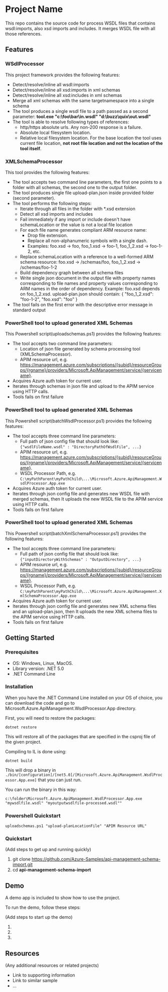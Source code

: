 # Project Name

This repo contains the source code for process WSDL files that contains wsdl:imports, also xsd imports and includes. It merges WSDL file with all those references.

## Features
### WSdlProcessor
This project framework provides the following features:

* Detect/resolve/inline all wsdl:imports
* Detect/resolve/inline all xsd:imports in xml schemas
* Detect/resolve/inline all xsd:includes in xml schemas
* Merge all xml schemas with the same targetnamespace into a single schema
* The tool produces a single wsdl file to a path passed as a second parameter: **tool.exe "c:\foo\bar\in.wsdl" "d:\buzz\quix\out.wsdl"**
* The tool is able to resolve following types of references:
    * http/https absolute urls. Any non-200 response is a failure.
    * Absolute local filesystem location.
    * Relative local filesystem location. For the base location the tool uses current file location, **not root file location and not the location of the tool itself**.
### XMLSchemaProcessor
This tool provides the following features:
* The tool accepts two command line parameters, the first one points to a folder with all schemas, the second one to the output folder.
* The tool produces single file upload-plan.json inside provided folder (second parameter).
* The tool performs the following steps:
    * Iterate through all files in the folder with *.xsd extension
    * Detect all xsd imports and includes
    * Fail immediately if any import or include doesn't have schemaLocation or the value is not a local file location
    * For each file name generates compliant ARM resource name:
        * Drop file extension.
        * Replace all non-alphanumeric symbols with a single dash.
        * Examples: foo.xsd -> foo, foo_1.xsd -> foo-1, foo_1_2.xsd -> foo-1-2, etc.
    * Replace schemaLocation with a reference to a well-formed ARM schema resource: foo.xsd -> /schemas/foo, foo_1_2.xsd -> /schemas/foo-1-2
    * Build dependency graph between all schema files
    * Write single json document in the output file with property names corresponding to file names and property values corresponding to ARM names in the order of dependency. Example: foo.xsd depends on foo_1_2.xsd. upload-plan.json should contain: { "foo_1_2.xsd": "foo-1-2", "foo.xsd": "foo" }
* The tool fails on the first error with the descriptive error message in standard output

### PowerShell tool to upload generated XML Schemas
This Powershell script(uploadschemas.ps1) provides the following features:
* The tool accepts two command line parameters:
    * Location of json file generated by schema processing tool (XMLSchemaProcessor).
    * APIM resource url, e.g. https://management.azure.com/subscriptions/{subid}/resourceGroups/{rgname}/providers/Microsoft.ApiManagement/service/{servicename}.
* Acquires Azure auth token for current user.
* Iterates through schemas in json file and upload to the APIM service using HTTP calls.
* Tools fails on first failure

### PowerShell tool to upload generated XML Schemas
This Powershell script(batchWsdlProcessor.ps1) provides the following features:
* The tool accepts three command line parameters:
    * Full path of json config file that should look like:
	`{"wsdlFileName.wsdl" : "DirectoryPathOfWsdlFile", ...}`
    * APIM resource url, e.g. https://management.azure.com/subscriptions/{subid}/resourceGroups/{rgname}/providers/Microsoft.ApiManagement/service/{servicename}.
    * WSDL Processor Path, e.g. `C:\myPathParent\myPathChild\...\Microsoft.Azure.ApiManagement.WsdlProcessor.App.exe`
* Acquires Azure auth token for current user.
* Iterates through json config file and generates new WSDL file with merged schemas, then It uploads the new WSDL file to the APIM service using HTTP calls.
* Tools fails on first failure

### PowerShell tool to upload generated XML Schemas
This Powershell script(batchXmlSchemaProcessor.ps1) provides the following features:
* The tool accepts three command line parameters:
    * Full path of json config file that should look like:
	`{"inputDirectoryWithSchemas" : "OutputDirectory", ...}`
    * APIM resource url, e.g. https://management.azure.com/subscriptions/{subid}/resourceGroups/{rgname}/providers/Microsoft.ApiManagement/service/{servicename}.
    * WSDL Processor Path, e.g. `C:\myPathParent\myPathChild\...\Microsoft.Azure.ApiManagement.XmlSchemaProcessor.App.exe`
* Acquires Azure auth token for current user.
* Iterates through json config file and generates new XML schema files and an upload-plan.json, then It uploads the new XML schema files to the APIM service using HTTP calls.
* Tools fails on first failure
## Getting Started

### Prerequisites


- OS: Windows, Linux, MacOS.
- Library version: .NET 5.0
- .NET Command Line

### Installation

When you have the .NET Command Line installed on your OS of choice, you can download the code and go to Microsoft.Azure.ApiManagement.WsdlProcessor.App directory. 

First, you will need to restore the packages:
	
	dotnet restore
	
This will restore all of the packages that are specified in the csproj file of the given project.

Compiling to IL is done using:
	
	dotnet build

This will drop a binary in `./bin/[configuration]/[net5.0]/[Microsoft.Azure.ApiManagement.WsdlProcessor.App.exe]` that you can just run.

You can run the binary in this way:
	
	c:\folder\Microsoft.Azure.ApiManagement.WsdlProcessor.App.exe "mywsdlfile.wsdl" "myoutputwsdlfile-processed.wsdl""
	

### Powershell Quickstart
	
	uploadschemas.ps1 "upload-planLocationFile" "APIM Resource URL"

### Quickstart
(Add steps to get up and running quickly)

1. git clone https://github.com/Azure-Samples/api-management-schema-import.git
2. cd **api-management-schema-import**


## Demo

A demo app is included to show how to use the project.

To run the demo, follow these steps:

(Add steps to start up the demo)

1.
2.
3.

## Resources

(Any additional resources or related projects)

- Link to supporting information
- Link to similar sample
- ...
